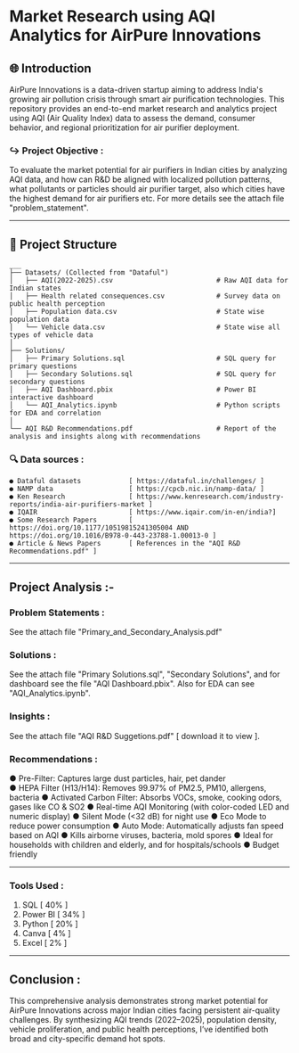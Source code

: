 # Market Research using AQI Analytics for AirPure Innovations

## 🌐 Introduction
AirPure Innovations is a data-driven startup aiming to address India's growing air pollution crisis through smart air purification technologies. This repository provides an end-to-end market research and analytics project using AQI (Air Quality Index) data to assess the demand, consumer behavior, and regional prioritization for air purifier deployment.

### ↪ Project Objective :
To evaluate the market potential for air purifiers in Indian cities by analyzing AQI data, and how can R&D be aligned with localized pollution patterns, what pollutants or particles should air purifier target, also which cities have the highest demand for air purifiers etc. For more details see the attach file "problem_statement".

---------------------------------------------------------------------------------------------------------------------------------------------------------------------------------------------------------------------

## 📁 Project Structure
```
___
├── Datasets/ (Collected from "Dataful")
│   ├── AQI(2022-2025).csv                          # Raw AQI data for Indian states
│   ├── Health related consequences.csv             # Survey data on public health perception
│   ├── Population data.csv                         # State wise population data
│   └── Vehicle data.csv                            # State wise all types of vehicle data  
│
├── Solutions/ 
│   ├── Primary Solutions.sql                       # SQL query for primary questions
│   ├── Secondary Solutions.sql                     # SQL query for secondary questions
│   ├── AQI Dashboard.pbix                          # Power BI interactive dashboard
│   └── AQI_Analytics.ipynb                         # Python scripts for EDA and correlation
│
└── AQI R&D Recommendations.pdf                     # Report of the analysis and insights along with recommendations

```

### 🔍 Data sources :
```
● Dataful datasets            [ https://dataful.in/challenges/ ]
● NAMP data                   [ https://cpcb.nic.in/namp-data/ ]
● Ken Research                [ https://www.kenresearch.com/industry-reports/india-air-purifiers-market ]
● IQAIR                       [ https://www.iqair.com/in-en/india?]
● Some Research Papers        [ https://doi.org/10.1177/10519815241305004 AND https://doi.org/10.1016/B978-0-443-23788-1.00013-0 ]
● Article & News Papers       [ References in the "AQI R&D Recommendations.pdf" ]

```

---------------------------------------------------------------------------------------------------------------------------------------------------------------------------------------------------------------------

## Project Analysis :-

### Problem Statements :
See the attach file "Primary_and_Secondary_Analysis.pdf"

### Solutions :
See the attach file "Primary Solutions.sql", "Secondary Solutions", and for dashboard see the file "AQI Dashboard.pbix". Also for EDA can see "AQI_Analytics.ipynb".

### Insights :
See the attach file "AQI R&D Suggetions.pdf" [ download it to view ].

### Recommendations :
 ● Pre-Filter: Captures large dust particles, hair, pet dander
 <br>
 ● HEPA Filter (H13/H14): Removes 99.97% of PM2.5, PM10, allergens, bacteria
 ● Activated Carbon Filter: Absorbs VOCs, smoke, cooking odors, gases like CO & SO2
 ● Real-time AQI Monitoring (with color-coded LED and numeric display)
 ● Silent Mode (<32 dB) for night use
 ● Eco Mode to reduce power consumption
 ● Auto Mode: Automatically adjusts fan speed based on AQI
 ● Kills airborne viruses, bacteria, mold spores
 ● Ideal for households with children and elderly, and for hospitals/schools
 ● Budget friendly

---------------------------------------------------------------------------------------------------------------------------------------------------------------------------------------------------------------------

### Tools Used :
1. SQL [ 40% ]
2. Power BI [ 34% ]
3. Python [ 20% ]
4. Canva [ 4% ]
5. Excel [ 2% ]

---------------------------------------------------------------------------------------------------------------------------------------------------------------------------------------------------------------------

## Conclusion :
This comprehensive analysis demonstrates strong market potential for AirPure Innovations across major Indian cities facing persistent air-quality challenges. By synthesizing AQI trends (2022–2025), population density, vehicle proliferation, and public health perceptions, I’ve identified both broad and city-specific demand hot spots.
